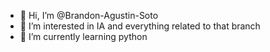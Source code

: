 - 👋 Hi, I’m @Brandon-Agustin-Soto
- 👀 I’m interested in IA and everything related to that branch
- 🌱 I’m currently learning python


<!---
Brandon-Agustin-Soto/Brandon-Agustin-Soto is a ✨ special ✨ repository because its `README.md` (this file) appears on your GitHub profile.
You can click the Preview link to take a look at your changes.
--->
